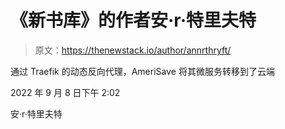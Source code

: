 # 《新书库》的作者安·r·特里夫特

> 原文：<https://thenewstack.io/author/annrthryft/>

通过 Traefik 的动态反向代理，AmeriSave 将其微服务转移到了云端

2022 年 9 月 8 日下午 2:02

安·r·特里夫特